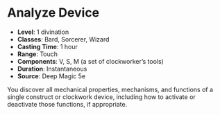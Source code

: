 # Analyze Device

- **Level**: 1 divination
- **Classes**: Bard, Sorcerer, Wizard
- **Casting Time**: 1 hour
- **Range**: Touch
- **Components**: V, S, M (a set of clockworker’s tools)
- **Duration**: Instantaneous
- **Source**: Deep Magic 5e

You discover all mechanical properties, mechanisms, and functions of a single construct or clockwork device, including how to activate or deactivate those functions, if appropriate.

